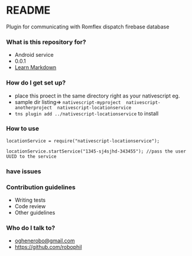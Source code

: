 # README #

Plugin for communicating with Romflex dispatch firebase database

### What is this repository for? ###

* Android service
* 0.0.1
* [Learn Markdown](https://bitbucket.org/tutorials/markdowndemo)

### How do I get set up? ###
* place this proect in the same directory right as your nativescript eg.
* sample dir listing=> `nativescript-myproject  nativescript-anotherproject  nativescript-locationservice`
* `tns plugin add ../nativescript-locationservice` to install

### How to use ###
`locationService = require("nativescript-locationservice");`

`locationService.startService("1345-sj4sjhd-343455"); //pass the user UUID to the service`


### have issues ###


### Contribution guidelines ###

* Writing tests
* Code review
* Other guidelines

### Who do I talk to? ###

* oghenerobo@gmail.com
* https://github.com/robophil
